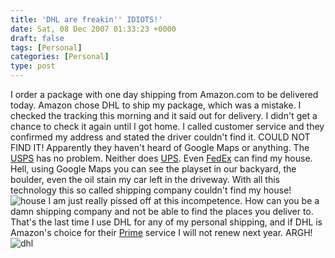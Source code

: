 ```yaml
---
title: 'DHL are freakin'' IDIOTS!'
date: Sat, 08 Dec 2007 01:33:23 +0000
draft: false
tags: [Personal]
categories: [Personal]
type: post
---
```


I order a package with one day shipping from Amazon.com to be delivered today. Amazon chose DHL to ship my package, which was a mistake. I checked the tracking this morning and it said out for delivery. I didn't get a chance to check it again until I got home. I called customer service and they confirmed my address and stated the driver couldn't find it. COULD NOT FIND IT! Apparently they haven't heard of Google Maps or anything. The [USPS](http://www.usps.com) has no problem. Neither does [UPS](http://www.ups.com). Even [FedEx](http://www.fedex.com) can find my house. Hell, using Google Maps you can see the playset in our backyard, the boulder, even the oil stain my car left in the driveway. With all this technology this so called shipping company couldn't find my house! ![house](http://zeusville.files.wordpress.com/2007/12/house.png) I am just really pissed off at this incompetence. How can you be a damn shipping company and not be able to find the places you deliver to. That's the last time I use DHL for any of my personal shipping, and if DHL is Amazon's choice for their [Prime](http://www.amazon.com/gp/help/customer/display.html?nodeId=13819211&#prime) service I will not renew next year. ARGH! ![dhl](http://zeusville.files.wordpress.com/2007/12/dhl.png)